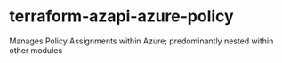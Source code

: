 # terraform-azapi-azure-policy
Manages Policy Assignments within Azure; predominantly nested within other modules
